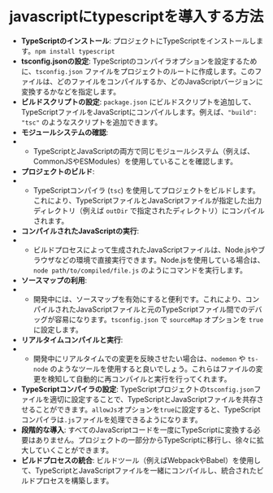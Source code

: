# javascriptにtypescriptを導入する方法
* **TypeScriptのインストール**: プロジェクトにTypeScriptをインストールします。`npm install typescript`
* **tsconfig.jsonの設定**: TypeScriptのコンパイラオプションを設定するために、`tsconfig.json` ファイルをプロジェクトのルートに作成します。このファイルは、どのファイルをコンパイルするか、どのJavaScriptバージョンに変換するかなどを指定します。
* **ビルドスクリプトの設定**: `package.json` にビルドスクリプトを追加して、TypeScriptファイルをJavaScriptにコンパイルします。例えば、`"build": "tsc"` のようなスクリプトを追加できます。
* **モジュールシステムの確認**:
* - TypeScriptとJavaScriptの両方で同じモジュールシステム（例えば、CommonJSやESModules）を使用していることを確認します。
* **プロジェクトのビルド**:
* - TypeScriptコンパイラ (`tsc`) を使用してプロジェクトをビルドします。これにより、TypeScriptファイルとJavaScriptファイルが指定した出力ディレクトリ（例えば `outDir` で指定されたディレクトリ）にコンパイルされます。
* **コンパイルされたJavaScriptの実行**:
* - ビルドプロセスによって生成されたJavaScriptファイルは、Node.jsやブラウザなどの環境で直接実行できます。Node.jsを使用している場合は、`node path/to/compiled/file.js` のようにコマンドを実行します。
* **ソースマップの利用**:
* - 開発中には、ソースマップを有効にすると便利です。これにより、コンパイルされたJavaScriptファイルと元のTypeScriptファイル間でのデバッグが容易になります。`tsconfig.json` で `sourceMap` オプションを `true` に設定します。
* **リアルタイムコンパイルと実行**:
* - 開発中にリアルタイムでの変更を反映させたい場合は、`nodemon` や `ts-node` のようなツールを使用すると良いでしょう。これらはファイルの変更を検知して自動的に再コンパイルと実行を行ってくれます。
* **TypeScriptコンパイラの設定**: TypeScriptプロジェクトの`tsconfig.json`ファイルを適切に設定することで、TypeScriptとJavaScriptファイルを共存させることができます。`allowJs`オプションを`true`に設定すると、TypeScriptコンパイラは`.js`ファイルを処理できるようになります。
* **段階的な導入**: すべてのJavaScriptコードを一度にTypeScriptに変換する必要はありません。プロジェクトの一部分からTypeScriptに移行し、徐々に拡大していくことができます。
* **ビルドプロセスの統合**: ビルドツール（例えばWebpackやBabel）を使用して、TypeScriptとJavaScriptファイルを一緒にコンパイルし、統合されたビルドプロセスを構築します。